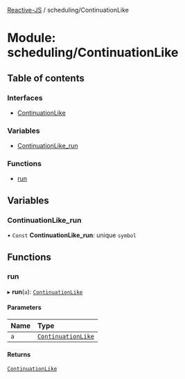 [Reactive-JS](../README.md) / scheduling/ContinuationLike

# Module: scheduling/ContinuationLike

## Table of contents

### Interfaces

- [ContinuationLike](../interfaces/scheduling_ContinuationLike.ContinuationLike.md)

### Variables

- [ContinuationLike\_run](scheduling_ContinuationLike.md#continuationlike_run)

### Functions

- [run](scheduling_ContinuationLike.md#run)

## Variables

### ContinuationLike\_run

• `Const` **ContinuationLike\_run**: unique `symbol`

## Functions

### run

▸ **run**(`a`): [`ContinuationLike`](../interfaces/scheduling_ContinuationLike.ContinuationLike.md)

#### Parameters

| Name | Type |
| :------ | :------ |
| `a` | [`ContinuationLike`](../interfaces/scheduling_ContinuationLike.ContinuationLike.md) |

#### Returns

[`ContinuationLike`](../interfaces/scheduling_ContinuationLike.ContinuationLike.md)
